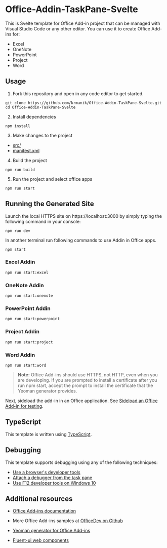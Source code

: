 # Office-Addin-TaskPane-Svelte

This is Svelte template for Office Add-in project that can be managed with Visual Studio Code or any other editor. You can use it to create Office Add-ins for:

- Excel
- OneNote
- PowerPoint
- Project
- Word

## Usage

1. Fork this repository and open in any code editor to get started.

```
git clone https://github.com/krmanik/Office-Addin-TaskPane-Svelte.git
cd Office-Addin-TaskPane-Svelte
```

2. Install dependencies

```
npm install
```

3. Make changes to the project

- [src/](https://github.com/krmanik/Office-Addin-TaskPane-Svelte/tree/main/src)
- [manifest.xml](https://github.com/krmanik/Office-Addin-TaskPane-Svelte/tree/main/manifests)

4. Build the project

```
npm run build
```

5. Run the project and select office apps

```
npm run start
```

## Running the Generated Site

Launch the local HTTPS site on https://localhost:3000 by simply typing the following command in your console:

```
npm run dev
```

In another terminal run following commands to use Addin in Office apps.

```
npm start
```

### Excel Addin

```
npm run start:excel
```

### OneNote Addin

```
npm run start:onenote
```

### PowerPoint Addin

```
npm run start:powerpoint
```

### Project Addin

```
npm run start:project
```

### Word Addin

```
npm run start:word
```

> **Note:** Office Add-ins should use HTTPS, not HTTP, even when you are developing. If you are prompted to install a certificate after you run npm start, accept the prompt to install the certificate that the Yeoman generator provides.

Next, sideload the add-in in an Office application. See [Sideload an Office Add-in for testing](https://learn.microsoft.com/office/dev/add-ins/testing/test-debug-office-add-ins#sideload-an-office-add-in-for-testing).

## TypeScript

This template is written using [TypeScript](http://www.typescriptlang.org/).

## Debugging

This template supports debugging using any of the following techniques:

- [Use a browser's developer tools](https://docs.microsoft.com/office/dev/add-ins/testing/debug-add-ins-in-office-online)
- [Attach a debugger from the task pane](https://docs.microsoft.com/office/dev/add-ins/testing/attach-debugger-from-task-pane)
- [Use F12 developer tools on Windows 10](https://docs.microsoft.com/office/dev/add-ins/testing/debug-add-ins-using-f12-developer-tools-on-windows-10)

## Additional resources

* [Office Add-ins documentation](https://docs.microsoft.com/office/dev/add-ins/overview/office-add-ins)
* More Office Add-ins samples at [OfficeDev on Github](https://github.com/officedev)

* [Yeoman generator for Office Add-ins](https://github.com/OfficeDev/generator-office)

* [Fluent-ui web components](https://learn.microsoft.com/en-us/fluent-ui/web-components/)
